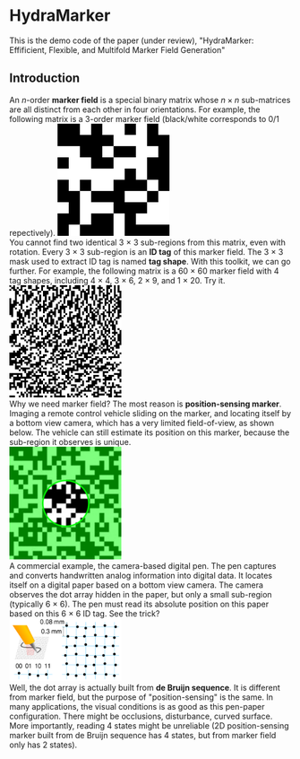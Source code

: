 # **HydraMarker**

This is the demo code of the paper (under review), "HydraMarker: Effificient, Flexible, and Multifold Marker Field Generation"
## Introduction
An $n$-order **marker field** is a special binary matrix whose $n\times n$ sub-matrices are all distinct from each other in four orientations. For example, the following matrix is a 3-order marker field (black/white corresponds to 0/1 repectively).
<img src=https://github.com/Lilin2015/Author---HydraMarker/blob/main/README_md_files/field.jpeg width=200><br />
You cannot find two identical 3 $\times$ 3 sub-regions from this matrix, even with rotation. Every 3 $\times$ 3 sub-region is an **ID tag** of this marker field. The 3 $\times$ 3 mask used to extract ID tag is named **tag shape**.
With this toolkit, we can go further. For example, the following matrix is a 60 $\times$ 60 marker field with 4 tag shapes, including 4 $\times$ 4, 3 $\times$ 6, 2 $\times$ 9, and 1 $\times$ 20. Try it.<br />
<img src=https://github.com/Lilin2015/Author---HydraMarker/blob/main/README_md_files/field2.png width=200><br />
Why we need marker field? The most reason is **position-sensing marker**. Imaging a remote control vehicle sliding on the marker, and locating itself by a bottom view camera, which has a very limited field-of-view, as shown below. The vehicle can still estimate its position on this marker, because the sub-region it observes is unique.<br />
<img src=https://github.com/Lilin2015/Author---HydraMarker/blob/main/README_md_files/ps_marker.png width=200><br />
A commercial example, the camera-based digital pen. The pen captures and converts handwritten analog information into digital data. It locates itself on a digital paper based on a bottom view camera. The camera observes the dot array hidden in the paper, but only a small sub-region (typically 6 $\times$ 6). The pen must read its absolute position on this paper based on this 6 $\times$ 6 ID tag. See the trick?
<br />
<img src=https://github.com/Lilin2015/Author---HydraMarker/blob/main/README_md_files/digital_pen.png width=200><br />
Well, the dot array is actually built from **de Bruijn sequence**. It is different from marker field, but the purpose of "position-sensing" is the same. In many applications, the visual conditions is as good as this pen-paper configuration. There might be occlusions, disturbance, curved surface. More importantly, reading 4 states might be unreliable (2D position-sensing marker built from de Bruijn sequence has 4 states, but from marker field only has 2 states).
